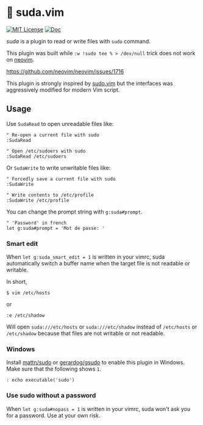# 🥪 suda.vim

[![MIT License](https://img.shields.io/badge/license-MIT-blue.svg?style=flat-square)](LICENSE)
[![Doc](https://img.shields.io/badge/doc-%3Ah%20suda-orange.svg?style=flat-square)](doc/suda.txt)

_suda_ is a plugin to read or write files with `sudo` command.

This plugin was built while `:w !sudo tee % > /dev/null` trick does not work on [neovim][].

https://github.com/neovim/neovim/issues/1716

This plugin is strongly inspired by [sudo.vim][] but the interfaces was aggressively modified for modern Vim script.

[sudo.vim]: https://github.com/vim-scripts/sudo.vim
[neovim]: https://github.com/neovim/neovim

## Usage

Use `SudaRead` to open unreadable files like:

```
" Re-open a current file with sudo
:SudaRead

" Open /etc/sudoers with sudo
:SudaRead /etc/sudoers
```

Or `SudaWrite` to write unwritable files like:

```
" Forcedly save a current file with sudo
:SudaWrite

" Write contents to /etc/profile
:SudaWrite /etc/profile
```

You can change the prompt string with `g:suda#prompt`.

```vim
" 'Password' in french
let g:suda#prompt = 'Mot de passe: '
```

### Smart edit

When `let g:suda_smart_edit = 1` is written in your vimrc, suda automatically switch a buffer name when the target file is not readable or writable.

In short,

```
$ vim /etc/hosts
```

or

```
:e /etc/shadow
```

Will open `suda:///etc/hosts` or `suda:///etc/shadow` instead of `/etc/hosts` or `/etc/shadow` because that files are not writable or not readable.

### Windows

Install [mattn/sudo](https://github.com/mattn/sudo) or [gerardog/gsudo](https://github.com/gerardog/gsudo) to enable this plugin in Windows.
Make sure that the following shows `1`.

```vim
: echo executable('sudo')
```

### Use sudo without a password

When `let g:suda#nopass = 1` is written in your vimrc, suda won't ask you for a password. Use at your own risk.
